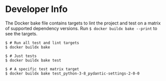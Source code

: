 # Developer Info

The Docker bake file contains targets to lint the project and test on a matrix
of supported dependency versions. Run `$ docker buildx bake --print` to see the
targets.

```Console
$ # Run all test and lint targets
$ docker buildx bake

$ # Just tests
$ docker buildx bake test

$ # A specific test matrix target
$ docker buildx bake test_python-3-8_pydantic-settings-2-0-0
```
